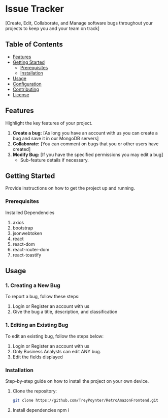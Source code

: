 # Issue Tracker

[Create, Edit, Collaborate, and Manage software bugs throughout your projects to keep you and your team on track]

## Table of Contents
- [Features](#features)
- [Getting Started](#getting-started)
  - [Prerequisites](#prerequisites)
  - [Installation](#installation)
- [Usage](#usage)
- [Configuration](#configuration)
- [Contributing](#contributing)
- [License](#license)

## Features
Highlight the key features of your project.

1. **Create a bug:** [As long you have an account with us you can create a bug and save it in our MongoDB servers]
2. **Collaborate:** [You can comment on bugs that you or other users have created]
3. **Modify Bug:** [If you have the specified permissions you may edit a bug]
   - Sub-feature details if necessary.

## Getting Started
Provide instructions on how to get the project up and running.

### Prerequisites
Installed Dependencies
1. axios
2. bootstrap
3. jsonwebtoken
4. react
5. react-dom
6. react-router-dom
7. react-toastify

## Usage

### 1. Creating a New Bug
To report a bug, follow these steps:
1. Login or Register an account with us
2. Give the bug a title, description, and classification
### 1. Editing an Existing Bug
To edit an existing bug, follow the steps below:
1. Login or Register an account with us
2. Only Business Analysts can edit ANY bug.
3. Edit the fields displayed

### Installation
Step-by-step guide on how to install the project on your own device.

1. Clone the repository:
   ```bash
   git clone https://github.com/TreyPoynter/RetroAmazonFrontend.git
2. Install dependencies
    npm i
